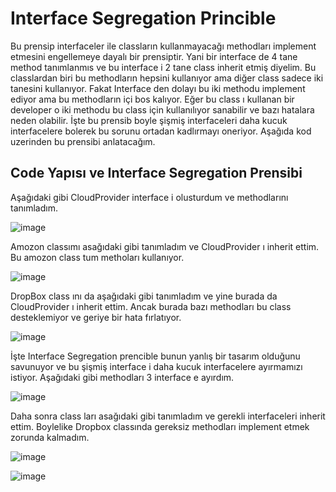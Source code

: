 # Interface Segregation Princible

Bu prensip interfaceler ile classların kullanmayacağı methodları implement etmesini engellemeye dayalı bir prensiptir. Yani bir interface de 4 tane method tanımlanmıs ve bu interface i 2 tane class inherit etmiş diyelim. 
Bu classlardan biri bu methodların hepsini kullanıyor ama diğer class sadece iki tanesini kullanıyor. Fakat Interface den dolayı bu iki methodu implement ediyor ama bu methodların içi bos kalıyor. Eğer bu class ı kullanan bir developer
o iki methodu bu class için kullanılıyor sanabilir ve bazı hatalara neden olabilir. İşte bu prensib boyle şişmiş interfaceleri daha kucuk interfacelere bolerek bu sorunu ortadan kadlırmayı oneriyor.
Aşağıda kod uzerinden bu prensibi anlatacağım.

## Code Yapısı ve Interface Segregation Prensibi

Aşağıdaki gibi CloudProvider interface i olusturdum ve methodlarını tanımladım.

![image](https://github.com/user-attachments/assets/f500a668-6e1f-4f61-81bf-4d1119362172)

Amozon classımı asağıdaki gibi tanımladım ve CloudProvider ı inherit ettim. Bu amozon class tum methoları kullanıyor.

![image](https://github.com/user-attachments/assets/51b12b24-9f0f-4446-b310-45a2e4b1cfc4)

DropBox class ını da aşağıdaki gibi tanımladım ve yine burada da CloudProvider ı inherit ettim. Ancak burada bazı methodları bu class desteklemiyor ve geriye bir hata fırlatıyor.

![image](https://github.com/user-attachments/assets/ef25d770-af6d-415d-9a1a-0e52f0d1c1e7)

İşte Interface Segregation prencible bunun yanlış bir tasarım olduğunu savunuyor ve bu şişmiş interface i daha kucuk interfacelere ayırmamızı istiyor. Aşağıdaki gibi methodları 3 interface e ayırdım.

![image](https://github.com/user-attachments/assets/52752448-eecd-4cb5-82fd-98edc1a036fa)

Daha sonra class ları asağıdaki gibi tanımladım ve gerekli interfaceleri inherit ettim. Boylelike Dropbox classında gereksiz methodları implement etmek zorunda kalmadım.

![image](https://github.com/user-attachments/assets/54757132-fa2b-4b41-b48c-a1079f18284b)

![image](https://github.com/user-attachments/assets/7fa1a320-b6f5-4c6a-9f51-f9d92248bd69)


